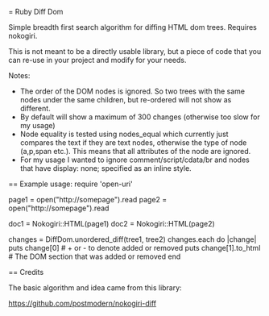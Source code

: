 = Ruby Diff Dom

Simple breadth first search algorithm for diffing HTML dom trees. Requires nokogiri.

This is not meant to be a directly usable library, but a piece of code that you can re-use in your project and modify for your needs.

Notes:
* The order of the DOM nodes is ignored. So two trees with the same nodes under the same children, but re-ordered will not show as different.
* By default will show a maximum of 300 changes (otherwise too slow for my usage)
* Node equality is tested using nodes_equal which currently just compares the text if they are text nodes, otherwise the type of node (a,p,span etc.). This means that all attributes of the node are ignored.
* For my usage I wanted to ignore comment/script/cdata/br and nodes that have display: none; specified as an inline style.

== Example usage:
  require 'open-uri'

  page1 = open("http://somepage").read
  page2 = open("http://somepage").read

  doc1 = Nokogiri::HTML(page1)
  doc2 = Nokogiri::HTML(page2)

  changes = DiffDom.unordered_diff(tree1, tree2)
  changes.each do |change|
     puts change[0] # + or - to denote added or removed
     puts change[1].to_html # The DOM section that was added or removed
  end

== Credits

The basic algorithm and idea came from this library:

https://github.com/postmodern/nokogiri-diff
